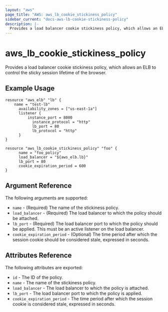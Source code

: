 ```yaml
---
layout: "aws"
page_title: "AWS: aws_lb_cookie_stickiness_policy"
sidebar_current: "docs-aws-lb-cookie-stickiness-policy"
description: |-
  Provides a load balancer cookie stickiness policy, which allows an ELB to control the sticky session lifetime of the browser.
---
```


# aws\_lb\_cookie\_stickiness\_policy

Provides a load balancer cookie stickiness policy, which allows an ELB to control the sticky session lifetime of the browser.

## Example Usage

```
resource "aws_elb" "lb" {
    name = "test-lb"
	  availability_zones = ["us-east-1a"]
	  listener {
	      instance_port = 8000
		    instance_protocol = "http"
		    lb_port = 80
		    lb_protocol = "http"
	  }
}

resource "aws_lb_cookie_stickiness_policy" "foo" {
	  name = "foo_policy"
	  load_balancer = "${aws_elb.lb}"
	  lb_port = 80
	  cookie_expiration_period = 600
}
```

## Argument Reference

The following arguments are supported:

* `name` - (Required) The name of the stickiness policy.
* `load_balancer` - (Required) The load balancer to which the policy
  should be attached.
* `lb_port` - (Required) The load balancer port to which the policy
  should be applied. This must be an active listener on the load
balancer.
* `cookie_expiration_period` - (Optional) The time period after which
  the session cookie should be considered stale, expressed in seconds.

## Attributes Reference

The following attributes are exported:

* `id` - The ID of the policy.
* `name` - The name of the stickiness policy.
* `load_balancer` - The load balancer to which the policy is attached.
* `lb_port` - The load balancer port to which the policy is applied.
* `cookie_expiration_period` - The time period after which the session cookie is considered stale, expressed in seconds.

